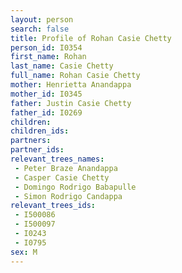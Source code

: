 ```yaml
---
layout: person
search: false
title: Profile of Rohan Casie Chetty
person_id: I0354
first_name: Rohan
last_name: Casie Chetty
full_name: Rohan Casie Chetty
mother: Henrietta Anandappa
mother_id: I0345
father: Justin Casie Chetty
father_id: I0269
children:
children_ids:
partners:
partner_ids:
relevant_trees_names:
 - Peter Braze Anandappa
 - Casper Casie Chetty
 - Domingo Rodrigo Babapulle
 - Simon Rodrigo Candappa
relevant_trees_ids:
 - I500086
 - I500097
 - I0243
 - I0795
sex: M
---
```


